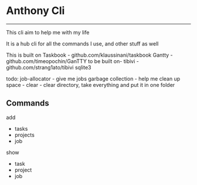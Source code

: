 # Anthony Cli
---
This cli aim to help me with my life

It is a hub cli for all the commands I use, and other stuff as well

This is built on 
Taskbook - github.com/klaussinani/taskbook
Gantty - github.com/timeopochin/GanTTY
to be built on-
tibivi - github.com/strang1ato/tibivi
sqlite3

todo:
job-allocator  - give me jobs
garbage collection - help me clean up space
    - clear - clear directory, take everything and put it in one folder


## Commands
add
- tasks
- projects
- job

show
- task
- project
- job



